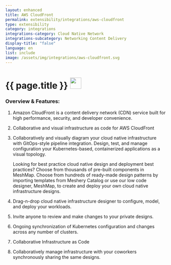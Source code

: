 ```yaml
---
layout: enhanced
title: AWS CloudFront
permalink: extensibility/integrations/aws-cloudfront
type: extensibility
category: integrations
integrations-category: Cloud Native Network
integrations-subcategory: Networking Content Delivery
display-title: "false"
language: en
list: include
image: /assets/img/integrations/aws-cloudfront.svg
---
```


<h1>{{ page.title }} <img src="{{ page.image }}" style="width: 35px; height: 35px;" /></h1>


<!-- This needs replaced with the Category property, not the sub-category.
 #### About: Amazon CloudFront is a content delivery network (CDN) service built for high performance, security, and developer convenience. -->

### Overview & Features:

1. Amazon CloudFront is a content delivery network (CDN) service built for high performance, security, and developer convenience.

2. Collaborative and visual infrastructure as code for AWS CloudFront

4. 
    Collaboratively and visually diagram your cloud native infrastructure with GitOps-style pipeline integration. Design, test, and manage configuration your Kubernetes-based, containerized applications as a visual topology.



    Looking for best practice cloud native design and deployment best practices? Choose from thousands of pre-built components in MeshMap. Choose from hundreds of ready-made design patterns by importing templates from Meshery Catalog or use our low code designer, MeshMap, to create and deploy your own cloud native infrastructure designs.



5. Drag-n-drop cloud native infrastructure designer to configure, model, and deploy your workloads.

6. Invite anyone to review and make changes to your private designs.

7. Ongoing synchronization of Kubernetes configuration and changes across any number of clusters.

8. Collaborative Infrastructure as Code

9. Collaboratively manage infrastructure with your coworkers synchronously sharing the same designs.

